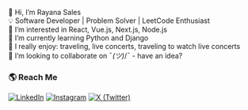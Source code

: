 👋 Hi, I’m Rayana Sales</br>
💡 Software Developer | Problem Solver | LeetCode Enthusiast</br>
👀 I’m interested in React, Vue.js, Next.js, Node.js</br>
🌱 I’m currently learning Python and Django</br>
🎸 I really enjoy: traveling, live concerts, traveling to watch live concerts</br>
💞️ I’m looking to collaborate on ¯_(ツ)_/¯ - have an idea?</br> 

### 🌎 Reach Me
[![LinkedIn](https://img.shields.io/badge/LinkedIn-%230077B5.svg?logo=linkedin&logoColor=white)](https://linkedin.com/in/rayana-sales)
[![Instagram](https://img.shields.io/badge/Instagram-%23E4405F.svg?logo=Instagram&logoColor=white)](https://instagram.com/rayanasls)
[![X (Twitter)](https://img.shields.io/badge/(Twitter)-000000.svg?logo=x&logoColor=white)](https://x.com/RayanaASales)
